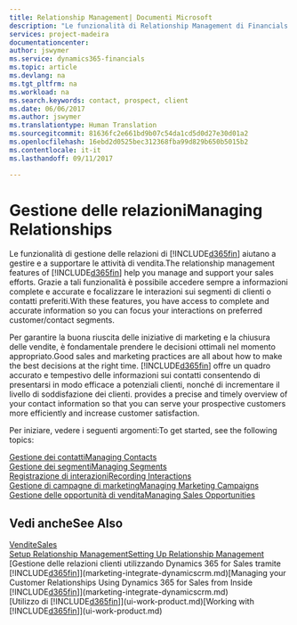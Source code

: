 ```yaml
---
title: Relationship Management| Documenti Microsoft
description: "Le funzionalità di Relationship Management di Financials supportano le attività di vendita e consentono di accedere alle informazioni sui contatti e i potenziali clienti in modo da poter assistere in modo efficiente i clienti."
services: project-madeira
documentationcenter: 
author: jswymer
ms.service: dynamics365-financials
ms.topic: article
ms.devlang: na
ms.tgt_pltfrm: na
ms.workload: na
ms.search.keywords: contact, prospect, client
ms.date: 06/06/2017
ms.author: jswymer
ms.translationtype: Human Translation
ms.sourcegitcommit: 81636fc2e661bd9b07c54da1cd5d0d27e30d01a2
ms.openlocfilehash: 16ebd2d0525bec312368fba99d829b650b5015b2
ms.contentlocale: it-it
ms.lasthandoff: 09/11/2017

---
```

# <a name="managing-relationships"></a><span data-ttu-id="759df-103">Gestione delle relazioni</span><span class="sxs-lookup"><span data-stu-id="759df-103">Managing Relationships</span></span>
<span data-ttu-id="759df-104">Le funzionalità di gestione delle relazioni di [!INCLUDE[d365fin](includes/d365fin_md.md)] aiutano a gestire e a supportare le attività di vendita.</span><span class="sxs-lookup"><span data-stu-id="759df-104">The relationship management features of [!INCLUDE[d365fin](includes/d365fin_md.md)] help you manage and support your sales efforts.</span></span> <span data-ttu-id="759df-105">Grazie a tali funzionalità è possibile accedere sempre a informazioni complete e accurate e focalizzare le interazioni sui segmenti di clienti o contatti preferiti.</span><span class="sxs-lookup"><span data-stu-id="759df-105">With these features, you have access to complete and accurate information so you can focus your interactions on preferred customer/contact segments.</span></span>

<span data-ttu-id="759df-106">Per garantire la buona riuscita delle iniziative di marketing e la chiusura delle vendite, è fondamentale prendere le decisioni ottimali nel momento appropriato.</span><span class="sxs-lookup"><span data-stu-id="759df-106">Good sales and marketing practices are all about how to make the best decisions at the right time.</span></span> [!INCLUDE[d365fin](includes/d365fin_md.md)]<span data-ttu-id="759df-107"> offre un quadro accurato e tempestivo delle informazioni sui contatti consentendo di presentarsi in modo efficace a potenziali clienti, nonché di incrementare il livello di soddisfazione dei clienti.</span><span class="sxs-lookup"><span data-stu-id="759df-107"> provides a precise and timely overview of your contact information so that you can serve your prospective customers more efficiently and increase customer satisfaction.</span></span>

<span data-ttu-id="759df-108">Per iniziare, vedere i seguenti argomenti:</span><span class="sxs-lookup"><span data-stu-id="759df-108">To get started, see the following topics:</span></span>

[<span data-ttu-id="759df-109">Gestione dei contatti</span><span class="sxs-lookup"><span data-stu-id="759df-109">Managing Contacts</span></span>](marketing-contacts.md)  
[<span data-ttu-id="759df-110">Gestione dei segmenti</span><span class="sxs-lookup"><span data-stu-id="759df-110">Managing Segments</span></span>](marketing-segments.md)  
[<span data-ttu-id="759df-111">Registrazione di interazioni</span><span class="sxs-lookup"><span data-stu-id="759df-111">Recording Interactions</span></span>](marketing-interactions.md)  
[<span data-ttu-id="759df-112">Gestione di campagne di marketing</span><span class="sxs-lookup"><span data-stu-id="759df-112">Managing Marketing Campaigns</span></span>](marketing-campaigns.md)  
[<span data-ttu-id="759df-113">Gestione delle opportunità di vendita</span><span class="sxs-lookup"><span data-stu-id="759df-113">Managing Sales Opportunities</span></span>](marketing-manage-sales-opportunities.md)

## <a name="see-also"></a><span data-ttu-id="759df-114">Vedi anche</span><span class="sxs-lookup"><span data-stu-id="759df-114">See Also</span></span>
[<span data-ttu-id="759df-115">Vendite</span><span class="sxs-lookup"><span data-stu-id="759df-115">Sales</span></span>](sales-manage-sales.md)  
[<span data-ttu-id="759df-116">Setup Relationship Management</span><span class="sxs-lookup"><span data-stu-id="759df-116">Setting Up Relationship Management</span></span>](marketing-setup-marketing.md)  
<span data-ttu-id="759df-117">[Gestione delle relazioni clienti utilizzando Dynamics 365 for Sales tramite [!INCLUDE[d365fin](includes/d365fin_md.md)]](marketing-integrate-dynamicscrm.md)</span><span class="sxs-lookup"><span data-stu-id="759df-117">[Managing your Customer Relationships Using Dynamics 365 for Sales from Inside [!INCLUDE[d365fin](includes/d365fin_md.md)]](marketing-integrate-dynamicscrm.md)</span></span>  
<span data-ttu-id="759df-118">[Utilizzo di [!INCLUDE[d365fin](includes/d365fin_md.md)]](ui-work-product.md)</span><span class="sxs-lookup"><span data-stu-id="759df-118">[Working with [!INCLUDE[d365fin](includes/d365fin_md.md)]](ui-work-product.md)</span></span>  


